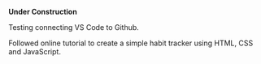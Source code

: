**Under Construction**

Testing connecting VS Code to Github.

Followed online tutorial to create a simple habit tracker using HTML, CSS and JavaScript.
